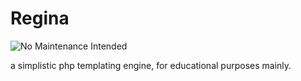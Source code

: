 # Regina
![No Maintenance Intended](http://unmaintained.tech/badge.svg)  

a simplistic php templating engine, for educational purposes mainly.
